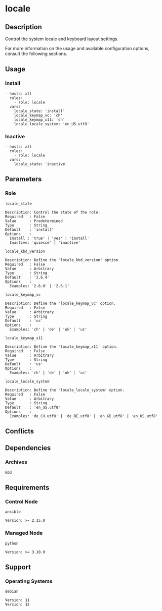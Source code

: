 # locale

## Description

Control the system locale and keyboard layout settings.

For more information on the usage and available configuration options,
consult the following sections.

## Usage

### Install

```
- hosts: all
  roles:
    - role: locale
  vars:
    locale_state: 'install'
    locale_keymap_vc: 'ch'
    locale_keymap_x11: 'ch'
    locale_locale_system: 'en_US.utf8'
```

### Inactive

```
- hosts: all
  roles:
    - role: locale
  vars:
    locale_state: 'inactive'
```

## Parameters

### Role

`locale_state`

    Description: Control the state of the role.
    Required   : False
    Value      : Predetermined
    Type       : String
    Default    : 'install'
    Options    :
      Install : 'true' | 'yes' | 'install'
      Inactive: 'quiesce' | 'inactive'

`locale_kbd_version`

    Description: Define the 'locale_kbd_version' option.
    Required   : False
    Value      : Arbitrary
    Type       : String
    Default    : '2.6.4'
    Options    :
      Examples: '2.6.0' | '2.6.1'

`locale_keymap_vc`

    Description: Define the 'locale_keymap_vc' option.
    Required   : False
    Value      : Arbitrary
    Type       : String
    Default    : 'us'
    Options    :
      Examples: 'ch' | 'de' | 'uk' | 'us'

`locale_keymap_x11`

    Description: Define the 'locale_keymap_x11' option.
    Required   : False
    Value      : Arbitrary
    Type       : String
    Default    : 'us'
    Options    :
      Examples: 'ch' | 'de' | 'uk' | 'us'

`locale_locale_system`

    Description: Define the 'locale_locale_system' option.
    Required   : False
    Value      : Arbitrary
    Type       : String
    Default    : 'en_US.utf8'
    Options    :
      Examples: 'de_CH.utf8' | 'de_DE.utf8' | 'en_GB.utf8' | 'en_US.utf8'

## Conflicts

## Dependencies

### Archives

`kbd`

## Requirements

### Control Node

`ansible`

    Version: >= 2.15.0

### Managed Node

`python`

    Version: >= 3.10.0

## Support

### Operating Systems

`debian`

    Version: 11
    Version: 12
